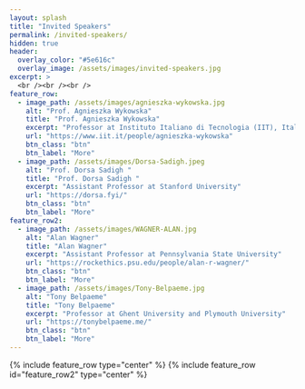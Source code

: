 ```yaml
---
layout: splash
title: "Invited Speakers"
permalink: /invited-speakers/
hidden: true
header:
  overlay_color: "#5e616c"
  overlay_image: /assets/images/invited-speakers.jpg
excerpt: >
  <br /><br /><br />
feature_row:
  - image_path: /assets/images/agnieszka-wykowska.jpg
    alt: "Prof. Agnieszka Wykowska"
    title: "Prof. Agnieszka Wykowska"
    excerpt: "Professor at Instituto Italiano di Tecnologia (IIT), Italy"
    url: "https://www.iit.it/people/agnieszka-wykowska"
    btn_class: "btn"
    btn_label: "More"
  - image_path: /assets/images/Dorsa-Sadigh.jpeg
    alt: "Prof. Dorsa Sadigh "
    title: "Prof. Dorsa Sadigh "
    excerpt: "Assistant Professor at Stanford University"
    url: "https://dorsa.fyi/"
    btn_class: "btn"
    btn_label: "More"
feature_row2:
  - image_path: /assets/images/WAGNER-ALAN.jpg
    alt: "Alan Wagner"
    title: "Alan Wagner"
    excerpt: "Assistant Professor at Pennsylvania State University"
    url: "https://rockethics.psu.edu/people/alan-r-wagner/"
    btn_class: "btn"
    btn_label: "More"  
  - image_path: /assets/images/Tony-Belpaeme.jpg
    alt: "Tony Belpaeme"
    title: "Tony Belpaeme"
    excerpt: "Professor at Ghent University and Plymouth University"
    url: "https://tonybelpaeme.me/"
    btn_class: "btn"
    btn_label: "More"       
---
```


{% include feature_row type="center" %}
{% include feature_row id="feature_row2" type="center" %}
